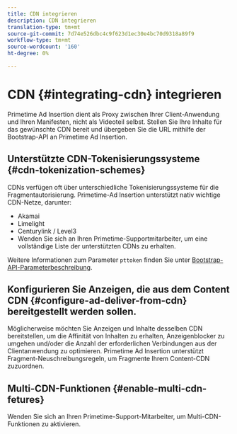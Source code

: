 ```yaml
---
title: CDN integrieren
description: CDN integrieren
translation-type: tm+mt
source-git-commit: 7d74e526dbc4c9f623d1ec30e4bc70d9318a89f9
workflow-type: tm+mt
source-wordcount: '160'
ht-degree: 0%

---
```



# CDN {#integrating-cdn} integrieren

Primetime Ad Insertion dient als Proxy zwischen Ihrer Client-Anwendung und Ihren Manifesten, nicht als Videoteil selbst. Stellen Sie Ihre Inhalte für das gewünschte CDN bereit und übergeben Sie die URL mithilfe der Bootstrap-API an Primetime Ad Insertion.<!-- For integration details, see [Supported CDNs](supported-cdns.md).-->

## Unterstützte CDN-Tokenisierungssysteme {#cdn-tokenization-schemes}

CDNs verfügen oft über unterschiedliche Tokenisierungssysteme für die Fragmentautorisierung. Primetime-Ad Insertion unterstützt nativ wichtige CDN-Netze, darunter:

* Akamai
* Limelight
* Centurylink / Level3
* Wenden Sie sich an Ihren Primetime-Supportmitarbeiter, um eine vollständige Liste der unterstützten CDNs zu erhalten.

Weitere Informationen zum Parameter `pttoken` finden Sie unter [Bootstrap-API-Parameterbeschreibung](/help/dynamic-ad-insertion/msapi-topics/ms-getting-started/ms-api-query-params.md).

## Konfigurieren Sie Anzeigen, die aus dem Content CDN {#configure-ad-deliver-from-cdn} bereitgestellt werden sollen.

Möglicherweise möchten Sie Anzeigen und Inhalte desselben CDN bereitstellen, um die Affinität von Inhalten zu erhalten, Anzeigenblocker zu umgehen und/oder die Anzahl der erforderlichen Verbindungen aus der Clientanwendung zu optimieren. Primetime Ad Insertion unterstützt Fragment-Neuschreibungsregeln, um Fragmente Ihrem Content-CDN zuzuordnen.

<!--## Increase start-up performance with your CDN {#increase-startup-performance}

For more information, see [Optimizing start-up](optimize-video-startup-time.md).-->

## Multi-CDN-Funktionen {#enable-multi-cdn-fetures}

Wenden Sie sich an Ihren Primetime-Support-Mitarbeiter, um Multi-CDN-Funktionen zu aktivieren.
